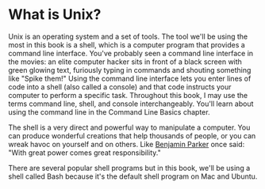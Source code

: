 # What is Unix?

Unix is an operating system and a set of tools. The tool we'll be using the
most in this book is a shell, which is a computer program that provides a
command line interface. You've probably seen a command line interface in the
movies: an elite computer hacker sits in front of a black screen with green 
glowing text, furiously typing in commands and shouting something like 
"Spike them!" Using the command line interface lets you enter lines of code into
a shell (also called a console) and that code instructs your computer to
perform a specific task. Throughout this book, I may use the terms command line,
shell, and console interchangeably. You'll learn about using the command line in
the Command Line Basics chapter.

The shell is a very direct and powerful way to manipulate a computer. You
can produce wonderful creations that help thousands of people, or you can wreak
havoc on yourself and on others. Like
[Benjamin Parker](https://en.wikipedia.org/wiki/Uncle_Ben) once 
said: "With great power comes great responsibility."

There are several popular shell programs but in this book, we'll be using a shell 
called Bash because it's the default shell program on Mac and Ubuntu.
